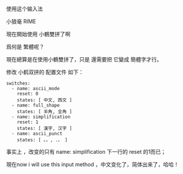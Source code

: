 使用这个输入法



小狼毫 RIME


現在開始使用 小鶴雙拼了啊 

爲何是 繁體呢？



現在總算是在使用小鶴雙拼了，只是 還需要把 它變成 簡體字才行。



修改 小鹤双拼的 配置文件 如下：

```
switches:
  - name: ascii_mode
    reset: 0
    states: [ 中文, 西文 ]
  - name: full_shape
    states: [ 半角, 全角 ]
  - name: simplification
    reset: 1
    states: [ 漢字, 汉字 ]
  - name: ascii_punct
    states: [ 。，, ．， ]
```

事实上 ，改变的只有 name: simplification 下一行的 reset 的1而已；

現在now i will use this input method ，中文变化了，简体出来了，哈哈！



